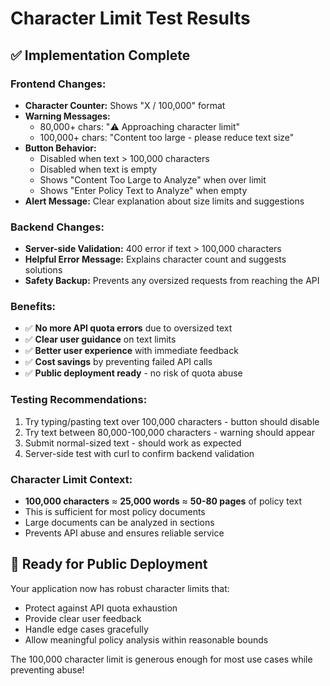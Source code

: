 # Character Limit Test Results

## ✅ **Implementation Complete**

### **Frontend Changes:**
- **Character Counter:** Shows "X / 100,000" format
- **Warning Messages:** 
  - 80,000+ chars: "⚠️ Approaching character limit"
  - 100,000+ chars: "Content too large - please reduce text size"
- **Button Behavior:**
  - Disabled when text > 100,000 characters
  - Disabled when text is empty
  - Shows "Content Too Large to Analyze" when over limit
  - Shows "Enter Policy Text to Analyze" when empty
- **Alert Message:** Clear explanation about size limits and suggestions

### **Backend Changes:**
- **Server-side Validation:** 400 error if text > 100,000 characters
- **Helpful Error Message:** Explains character count and suggests solutions
- **Safety Backup:** Prevents any oversized requests from reaching the API

### **Benefits:**
- ✅ **No more API quota errors** due to oversized text
- ✅ **Clear user guidance** on text limits
- ✅ **Better user experience** with immediate feedback
- ✅ **Cost savings** by preventing failed API calls
- ✅ **Public deployment ready** - no risk of quota abuse

### **Testing Recommendations:**
1. Try typing/pasting text over 100,000 characters - button should disable
2. Try text between 80,000-100,000 characters - warning should appear
3. Submit normal-sized text - should work as expected
4. Server-side test with curl to confirm backend validation

### **Character Limit Context:**
- **100,000 characters** ≈ **25,000 words** ≈ **50-80 pages** of policy text
- This is sufficient for most policy documents
- Large documents can be analyzed in sections
- Prevents API abuse and ensures reliable service

## 🎯 **Ready for Public Deployment**

Your application now has robust character limits that:
- Protect against API quota exhaustion
- Provide clear user feedback
- Handle edge cases gracefully
- Allow meaningful policy analysis within reasonable bounds

The 100,000 character limit is generous enough for most use cases while preventing abuse!
